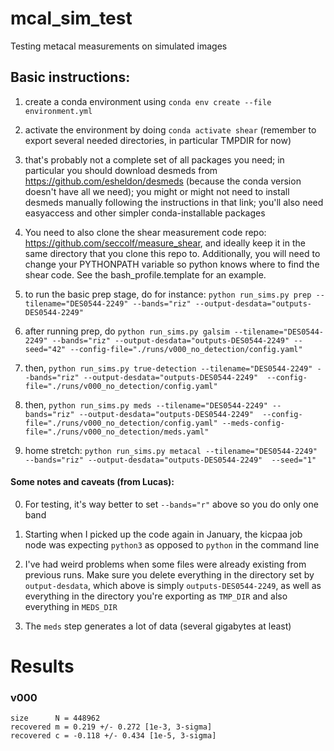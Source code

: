 # mcal_sim_test
Testing metacal measurements on simulated images

## Basic instructions:
1. create a conda environment using ```conda env create --file environment.yml```

2. activate the environment by doing ```conda activate shear``` (remember to export several needed directories, in particular TMPDIR for now)

3. that's probably not a complete set of all packages you need; in particular you should download desmeds from https://github.com/esheldon/desmeds (because the conda version doesn't have all we need); you might or might not need to install desmeds manually following the instructions in that link; you'll also need easyaccess and other simpler conda-installable packages

4. You need to also clone the shear measurement code repo: https://github.com/seccolf/measure_shear, and ideally keep it in the same directory that you clone this repo to. Additionally, you will need to change your PYTHONPATH variable so python knows where to find the shear code. See the bash_profile.template for an example.

5. to run the basic prep stage, do for instance: ```python run_sims.py prep --tilename="DES0544-2249" --bands="riz" --output-desdata="outputs-DES0544-2249"```

6. after running prep, do ```python run_sims.py galsim --tilename="DES0544-2249" --bands="riz" --output-desdata="outputs-DES0544-2249" --seed="42" --config-file="./runs/v000_no_detection/config.yaml"```

7. then, ```python run_sims.py true-detection --tilename="DES0544-2249" --bands="riz" --output-desdata="outputs-DES0544-2249"  --config-file="./runs/v000_no_detection/config.yaml"```

8. then, ```python run_sims.py meds --tilename="DES0544-2249" --bands="riz" --output-desdata="outputs-DES0544-2249"  --config-file="./runs/v000_no_detection/config.yaml" --meds-config-file="./runs/v000_no_detection/meds.yaml"```

9. home stretch: ```python run_sims.py metacal --tilename="DES0544-2249" --bands="riz" --output-desdata="outputs-DES0544-2249"  --seed="1"```


#### Some notes and caveats (from Lucas): 

0. For testing, it's way better to set `--bands="r"` above so you do only one band

1. Starting when I picked up the code again in January, the kicpaa job node was expecting ```python3``` as opposed to ```python``` in the command line

2. I've had weird problems when some files were already existing from previous runs. Make sure you delete everything in the directory set by `output-desdata`, which above is simply `outputs-DES0544-2249`, as well as everything in the directory you're exporting as `TMP_DIR` and also everything in `MEDS_DIR`

3. The `meds` step generates a lot of data (several gigabytes at least)


 # Results
 
 ### v000

    size      N = 448962
    recovered m = 0.219 +/- 0.272 [1e-3, 3-sigma]
    recovered c = -0.118 +/- 0.434 [1e-5, 3-sigma]
